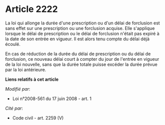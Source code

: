 # Article 2222

La loi qui allonge la durée d'une prescription ou d'un délai de forclusion est sans effet sur une prescription ou une
forclusion acquise. Elle s'applique lorsque le délai de prescription ou le délai de forclusion n'était pas expiré à la date
de son entrée en vigueur. Il est alors tenu compte du délai déjà écoulé.

En cas de réduction de la durée du délai de prescription ou du délai de forclusion, ce nouveau délai court à compter du jour
de l'entrée en vigueur de la loi nouvelle, sans que la durée totale puisse excéder la durée prévue par la loi antérieure.

**Liens relatifs à cet article**

_Modifié par_:

  - Loi n°2008-561 du 17 juin 2008 - art. 1

_Cité par_:

  - Code civil - art. 2259 (V)

